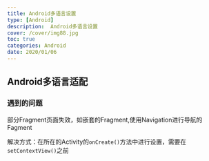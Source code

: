 ```yaml
---
title: Android多语言设置
type: [Android]
description:  Android多语言设置
cover: /cover/img88.jpg
toc: true
categories: Android
date: 2020/01/06
---
```


## Android多语言适配




### 遇到的问题

部分Fragment页面失效，如嵌套的Fragment,使用Navigation进行导航的Fagment

解决方式：在所在的Activity的`onCreate()`方法中进行设置，需要在`setContextView()`之前